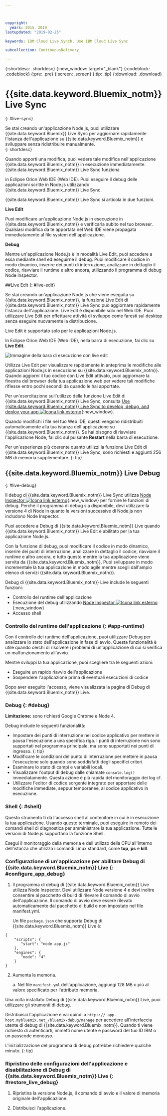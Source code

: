 ```yaml
---



copyright:
  years: 2015，2019
lastupdated: "2019-02-25"

keywords: IBM Cloud Live Synch, Use IBM Cloud Live Sync

subcollection: ContinuousDelivery

---
```


{:shortdesc: .shortdesc}
{:new_window: target="_blank"}
{:codeblock: .codeblock}
{:pre: .pre}
{:screen: .screen}
{:tip: .tip}
{:download: .download}

# {{site.data.keyword.Bluemix_notm}} Live Sync
{: #live-sync}


Se stai creando un'applicazione Node.js, puoi utilizzare {{site.data.keyword.Bluemix}} Live Sync per aggiornare rapidamente l'istanza dell'applicazione su {{site.data.keyword.Bluemix_notm}} e sviluppare senza ridistribuire manualmente.   
{: shortdesc}

Quando apporti una modifica, puoi vedere tale modifica nell'applicazione {{site.data.keyword.Bluemix_notm}} in esecuzione immediatamente. {{site.data.keyword.Bluemix_notm}} Live Sync funziona
<!--from both the command line and -->
in Eclipse Orion Web IDE (Web IDE). Puoi eseguire il debug delle applicazioni scritte in Node.js utilizzando {{site.data.keyword.Bluemix_notm}} Live Sync.  

{{site.data.keyword.Bluemix_notm}} Live Sync si articola in due funzioni.
<!--three -->

<!--
**Desktop Sync**  

You can synchronize any desktop directory tree with a cloud-based project workspace similar to the way Dropbox works. The Web IDE directly edits the same cloud-based workspace, so both stay in sync. Desktop Sync works for any kind of application. To use Desktop Sync, you need to download and install the BL command line interface.  
-->

**Live Edit**

Puoi modificare un'applicazione Node.js in esecuzione in {{site.data.keyword.Bluemix_notm}} e verificarla subito nel tuo browser. Qualsiasi modifica da te apportata nel Web IDE viene propagata immediatamente al file system dell'applicazione.  

**Debug**  

Mentre un'applicazione Node.js è in modalità Live Edit, puoi accedere a essa mediante shell ed eseguirne il debug. Puoi modificare il codice in modo dinamico, inserire dei punti di interruzione, analizzare in dettaglio il codice, riavviare il runtime e altro ancora, utilizzando il programma di debug Node Inspector.  


##Live Edit
{: #live-edit}

Se stai creando un'applicazione Node.js che viene eseguita su {{site.data.keyword.Bluemix_notm}}, la funzione Live Edit di {{site.data.keyword.Bluemix_notm}} Live Sync può aggiornare rapidamente l'istanza dell'applicazione. Live Edit è disponibile solo nel Web IDE. Puoi utilizzare Live Edit per effettuare attività di sviluppo come faresti sul desktop senza eseguire nuovamente la distribuzione.

Live Edit è supportato solo per le applicazioni Node.js.

In Eclipse Orion Web IDE (Web IDE), nella barra di esecuzione, fai clic su **Live Edit**.

![Immagine della bara di esecuzione con live edit](images/bluemix-live-sync-light.png)

Utilizza Live Edit per visualizzare rapidamente in anteprima le modifiche alle applicazioni Node.js in esecuzione su {{site.data.keyword.Bluemix_notm}}. Quando aggiorni il tuo codice con Live Edit attivato, puoi aggiornare la finestra del browser della tua applicazione web per vedere tali modifiche riflesse entro pochi secondi da quando le hai apportate.

Per un'esercitazione sull'utilizzo della funzione Live Edit di {{site.data.keyword.Bluemix_notm}} Live Sync, consulta [Use {{site.data.keyword.Bluemix_notm}} Live Sync to develop, debug, and deploy your app ![Icona link esterno](../../icons/launch-glyph.svg "Icona link esterno")](https://www.ibm.com/cloud/garage/tutorials/use-live-sync-to-develop-debug-and-deploy-your-app){:new_window}.

Quando modifichi i file nel tuo Web IDE, questi vengono ridistribuiti automaticamente alla tua istanza dell'applicazione su {{site.data.keyword.Bluemix_notm}}. Se hai bisogno di riavviare l'applicazione Node, fai clic sul pulsante **Restart** nella barra di esecuzione.

Per un'esperienza più coerente quanto utilizzi la funzione Live Edit di {{site.data.keyword.Bluemix_notm}} Live Sync, sono richiesti e aggiunti 256 MB di memoria supplementare.
{: tip}

## {{site.data.keyword.Bluemix_notm}} Live Debug
{: #live-debug}

Il debug di {{site.data.keyword.Bluemix_notm}} Live Sync utilizza
[Node Inspector ![Icona link esterno](../../icons/launch-glyph.svg "Icona link esterno")](https://github.com/node-inspector/node-inspector){:new_window}
per fornire le funzioni di debug. Perché il programma di debug sia disponibile, devi utilizzare la versione 4 di Node in quanto le versioni successive di Node.js non includono Node Inspector.

Puoi accedere a Debug di {{site.data.keyword.Bluemix_notm}} Live quando {{site.data.keyword.Bluemix_notm}} Live Edit è abilitato per la tua applicazione Node.js.  

Con la funzione di debug, puoi modificare il codice in modo dinamico, inserire dei punti di interruzione, analizzare in dettaglio il codice, riavviare il runtime e altro ancora, e tutto questo mentre la tua applicazione viene servita da {{site.data.keyword.Bluemix_notm}}. Puoi sviluppare in modo incrementale la tua applicazione in modo agile mentre scegli dall'ampio elenco di servizi {{site.data.keyword.Bluemix_notm}}.

Debug di {{site.data.keyword.Bluemix_notm}} Live include le seguenti funzioni:

* Controllo del runtime dell'applicazione
* Esecuzione del debug utilizzando [Node Inspector ![Icona link esterno](../../icons/launch-glyph.svg "Icona link esterno")](https://github.com/node-inspector/node-inspector){:new_window}
* Accesso shell

### Controllo del runtime dell'applicazione {: #app-runtime}

Con il controllo del runtime dell'applicazione, puoi utilizzare Debug per analizzare lo stato dell'applicazione in fase di avvio. Questa funzionalità è utile quando cerchi di risolvere i problemi di un'applicazione di cui si verifica un malfunzionamento all'avvio.

Mentre sviluppi la tua applicazione, puoi scegliere tra le seguenti azioni:

* Eseguire un rapido riavvio dell'applicazione
* Sospendere l'applicazione prima di eventuali esecuzioni di codice

Dopo aver eseguito l'accesso, viene visualizzata la pagina di Debug di {{site.data.keyword.Bluemix_notm}} Live.

### Debug {: #debug}

**Limitazione:** sono richiesti Google Chrome e Node 4.

Debug include le seguenti funzionalità:  
* Impostare dei punti di interruzione nel codice applicativo per mettere in pausa l'esecuzione a una specifica riga.
  I punti di interruzione non sono supportati nel programma principale, ma sono supportati nei punti di ingresso.
  {: tip}
* Modificare le condizioni del punto di interruzione per mettere in pausa l'esecuzione solo quando sono soddisfatti degli specifici criteri.
* Esaminare lo stato di campi e variabili locali.
* Visualizzare l'output di debug dalle chiamate `console.log()` immediatamente. Questa azione è più rapida del monitoraggio dei log cf.
* Utilizzare l'editor di codice sorgente integrato per apportare delle modifiche immediate, seppur temporanee, al codice applicativo in esecuzione.

### Shell {: #shell}

Questo strumento ti dà l'accesso shell al contenitore in cui è in esecuzione la tua applicazione. Usando questo terminale, puoi eseguire in remoto dei comandi shell di diagnostica per amministrare la tua applicazione. Tutte le versioni di Node.js supportano la funzione Shell.

Esegui il monitoraggio della memoria e dell'utilizzo della CPU all'interno dell'istanza che utilizza i comandi Linux standard, come **top**, **ps** e **kill**.

### Configurazione di un'applicazione per abilitare Debug di {{site.data.keyword.Bluemix_notm}} Live {: #configure_app_debug}

1. Il programma di debug di {{site.data.keyword.Bluemix_notm}} Live utilizza Node Inspector. Devi utilizzare Node versione 4 e devi inoltre consentire al pacchetto di build di rilevare il comando di avvio dell'applicazione. Il comando di avvio deve essere rilevato automaticamente dal pacchetto di build e non impostato nel file manifest.yml.

   Un file `package.json` che supporta Debug di {{site.data.keyword.Bluemix_notm}} Live è:

  ```
  {
      "scripts": {
         "start": "node app.js"
      },
      "engines": {
         "node": "4"
      }
  }
  ```

2. Aumenta la memoria.  

    a. Nel file `manifest.yml` dell'applicazione, aggiungi 128 MB o più al valore specificato per l'attributo memoria.

Una volta installato Debug di {{site.data.keyword.Bluemix_notm}} Live, puoi utilizzare gli strumenti di debug.

Distribuisci l'applicazione e vai quindi a `https://_app-host.mybluemix.net_/bluemix-debug/manage` per accedere all'interfaccia utente di debug di {{site.data.keyword.Bluemix_notm}}. Quando ti viene richiesto di autenticarti, immetti nome utente e password del tuo ID IBM o un passcode monouso.    

L'inizializzazione del programma di debug potrebbe richiedere qualche minuto.
{: tip}

### Ripristino delle configurazioni dell'applicazione e disabilitazione di Debug di {{site.data.keyword.Bluemix_notm}} Live {: #restore_live_debug}

1. Ripristina la versione Node.js, il comando di avvio e il valore di memoria originale dell'applicazione.

2. Distribuisci l'applicazione.

